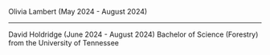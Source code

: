 Olivia Lambert (May 2024 - August 2024)

---------------

David Holdridge (June 2024 - August 2024)
Bachelor of Science (Forestry) from the University of Tennessee
